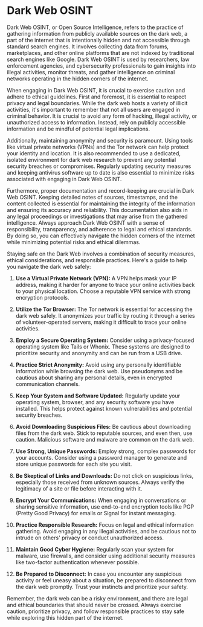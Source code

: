 # Dark Web OSINT

Dark Web OSINT, or Open Source Intelligence, refers to the practice of gathering information from publicly available sources on the dark web, a part of the internet that is intentionally hidden and not accessible through standard search engines. It involves collecting data from forums, marketplaces, and other online platforms that are not indexed by traditional search engines like Google. Dark Web OSINT is used by researchers, law enforcement agencies, and cybersecurity professionals to gain insights into illegal activities, monitor threats, and gather intelligence on criminal networks operating in the hidden corners of the internet.

When engaging in Dark Web OSINT, it is crucial to exercise caution and adhere to ethical guidelines. First and foremost, it is essential to respect privacy and legal boundaries. While the dark web hosts a variety of illicit activities, it's important to remember that not all users are engaged in criminal behavior. It is crucial to avoid any form of hacking, illegal activity, or unauthorized access to information. Instead, rely on publicly accessible information and be mindful of potential legal implications.

Additionally, maintaining anonymity and security is paramount. Using tools like virtual private networks (VPNs) and the Tor network can help protect your identity and location. It is also recommended to use a dedicated, isolated environment for dark web research to prevent any potential security breaches or compromises. Regularly updating security measures and keeping antivirus software up to date is also essential to minimize risks associated with engaging in Dark Web OSINT.

Furthermore, proper documentation and record-keeping are crucial in Dark Web OSINT. Keeping detailed notes of sources, timestamps, and the content collected is essential for maintaining the integrity of the information and ensuring its accuracy and reliability. This documentation also aids in any legal proceedings or investigations that may arise from the gathered intelligence. Always approach Dark Web OSINT with a sense of responsibility, transparency, and adherence to legal and ethical standards. By doing so, you can effectively navigate the hidden corners of the internet while minimizing potential risks and ethical dilemmas.

Staying safe on the Dark Web involves a combination of security measures, ethical considerations, and responsible practices. Here's a guide to help you navigate the dark web safely:

1. **Use a Virtual Private Network (VPN):** A VPN helps mask your IP address, making it harder for anyone to trace your online activities back to your physical location. Choose a reputable VPN service with strong encryption protocols.

2. **Utilize the Tor Browser:** The Tor network is essential for accessing the dark web safely. It anonymizes your traffic by routing it through a series of volunteer-operated servers, making it difficult to trace your online activities.

3. **Employ a Secure Operating System:** Consider using a privacy-focused operating system like Tails or Whonix. These systems are designed to prioritize security and anonymity and can be run from a USB drive.

4. **Practice Strict Anonymity:** Avoid using any personally identifiable information while browsing the dark web. Use pseudonyms and be cautious about sharing any personal details, even in encrypted communication channels.

5. **Keep Your System and Software Updated:** Regularly update your operating system, browser, and any security software you have installed. This helps protect against known vulnerabilities and potential security breaches.

6. **Avoid Downloading Suspicious Files:** Be cautious about downloading files from the dark web. Stick to reputable sources, and even then, use caution. Malicious software and malware are common on the dark web.

7. **Use Strong, Unique Passwords:** Employ strong, complex passwords for your accounts. Consider using a password manager to generate and store unique passwords for each site you visit.

8. **Be Skeptical of Links and Downloads:** Do not click on suspicious links, especially those received from unknown sources. Always verify the legitimacy of a site or file before interacting with it.

9. **Encrypt Your Communications:** When engaging in conversations or sharing sensitive information, use end-to-end encryption tools like PGP (Pretty Good Privacy) for emails or Signal for instant messaging.

10. **Practice Responsible Research:** Focus on legal and ethical information gathering. Avoid engaging in any illegal activities, and be cautious not to intrude on others' privacy or conduct unauthorized access.

11. **Maintain Good Cyber Hygiene:** Regularly scan your system for malware, use firewalls, and consider using additional security measures like two-factor authentication whenever possible.

12. **Be Prepared to Disconnect:** In case you encounter any suspicious activity or feel uneasy about a situation, be prepared to disconnect from the dark web promptly. Trust your instincts and prioritize your safety.

Remember, the dark web can be a risky environment, and there are legal and ethical boundaries that should never be crossed. Always exercise caution, prioritize privacy, and follow responsible practices to stay safe while exploring this hidden part of the internet.